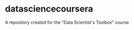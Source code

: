 datasciencecoursera
===================

A repository created for the "Data Scientist's Toolbox" course
